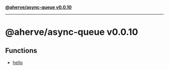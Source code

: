 [**@aherve/async-queue v0.0.10**](README.md)

***

# @aherve/async-queue v0.0.10

## Functions

- [hello](functions/hello.md)
